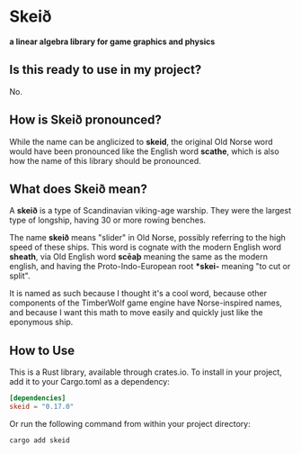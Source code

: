 # Skeið

**a linear algebra library for game graphics and physics**

## Is this ready to use in my project?

No.

## How is Skeið pronounced?

While the name can be anglicized to **skeid**,
the original Old Norse word would have been pronounced like the English word **scathe**,
which is also how the name of this library should be pronounced.

## What does Skeið mean?

A **skeið** is a type of Scandinavian viking-age warship.
They were the largest type of longship, having 30 or more rowing benches.

The name **skeið** means "slider" in Old Norse, possibly referring to the high speed of these ships.
This word is cognate with the modern English word **sheath**,
via Old English word **scēaþ** meaning the same as the modern english,
and having the Proto-Indo-European root **\*skei-** meaning "to cut or split".

It is named as such because I thought it's a cool word,
because other components of the TimberWolf game engine have Norse-inspired names,
and because I want this math to move easily and quickly just like the eponymous ship.

## How to Use

This is a Rust library, available through crates.io.
To install in your project, add it to your Cargo.toml as a dependency:

```toml
[dependencies]
skeid = "0.17.0"
```

Or run the following command from within your project directory:

```shell
cargo add skeid
```
